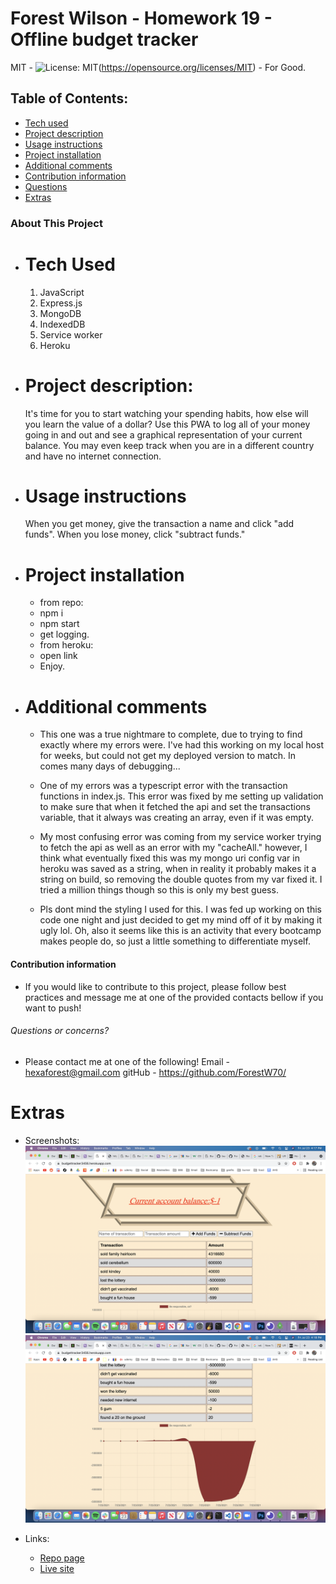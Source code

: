 # Forest Wilson - Homework 19 - Offline budget tracker
MIT - ![License: MIT](https://img.shields.io/badge/License-MIT-yellow.svg)(https://opensource.org/licenses/MIT) - For Good.



## Table of Contents:
- [Tech used](#tech-used)
- [Project description](#project-description)
- [Usage instructions](#usage-instructions)
- [Project installation](#project-installation)
- [Additional comments](#additional-comments)
- [Contribution information](#contribution-information)
- [Questions](#questions-or-concerns)
- [Extras](#extras)


### About This Project
* # Tech Used
  1. JavaScript
  2. Express.js
  3. MongoDB
  4. IndexedDB
  5. Service worker
  6. Heroku

* # Project description:
  It's time for you to start watching your spending habits, how else will you learn the value of a dollar? Use this PWA to log all of your money going in and out and see a graphical representation of your current balance. You may even keep track when you are in a different country and have no internet connection.

* # Usage instructions
  When you get money, give the transaction a name and click "add funds". When you lose money, click "subtract funds."


* # Project installation
  * from repo:
   - npm i
   - npm start
   - get logging.

  * from heroku:
   - open link
   - Enjoy.
  
 
* # Additional comments
  - This one was a true nightmare to complete, due to trying to find exactly where my errors were. I've had this working on my local host for weeks, but could not get my deployed version to match. In comes many days of debugging...

  - One of my errors was a typescript error with the transaction functions in index.js. This error was fixed by me setting up validation to make sure that when it fetched the api and set the transactions variable, that it always was creating an array, even if it was empty.

  - My most confusing error was coming from my service worker trying to fetch the api as well as an error with my "cacheAll." however, I think what eventually fixed this was my mongo uri config var in heroku was saved as a string, when in reality it probably makes it a string on build, so removing the double quotes from my var fixed it. I tried a million things though so this is only my best guess.

  - Pls dont mind the styling I used for this. I was fed up working on this code one night and just decided to get my mind off of it by making it ugly lol. Oh, also it seems like this is an activity that every bootcamp makes people do, so just a little something to differentiate myself.


#### Contribution information 
- If you would like to contribute to this project, please follow best practices and message me at one of the provided contacts bellow if you want to push!


###### Questions or concerns? 
* Please contact me at one of the following!
  Email - hexaforest@gmail.com
  gitHub - https://github.com/ForestW70/


# Extras
* Screenshots:
  ![App top](./assets/images/app-top.png)
  ![App bottom](./assets/images/app-bottom.png)

* Links:
  - [Repo page](https://github.com/ForestW70/hw19offlinebudgettracker)
  - [Live site](https://budgettracker3456.herokuapp.com/)